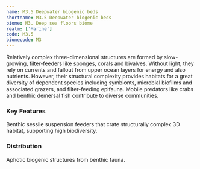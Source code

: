 ```yaml
---
name: M3.5 Deepwater biogenic beds
shortname: M3.5 Deepwater biogenic beds
biome: M3. Deep sea floors biome
realm: ['Marine']
code: M3.5
biomecode: M3
---
```


Relatively complex three-dimensional structures are formed by slow-growing, filter-feeders like sponges, corals and bivalves. Without light, they rely on currents and fallout from upper ocean layers for energy and also nutrients. However, their structural complexity provides habitats for a great diversity of dependent species including symbionts, microbial biofilms and associated grazers, and filter-feeding epifauna. Mobile predators like crabs and benthic demersal fish contribute to diverse communities.

### Key Features

Benthic sessile suspension feeders that crate structurally complex 3D habitat, supporting high biodiversity.

### Distribution

Aphotic biogenic structures from benthic fauna.
